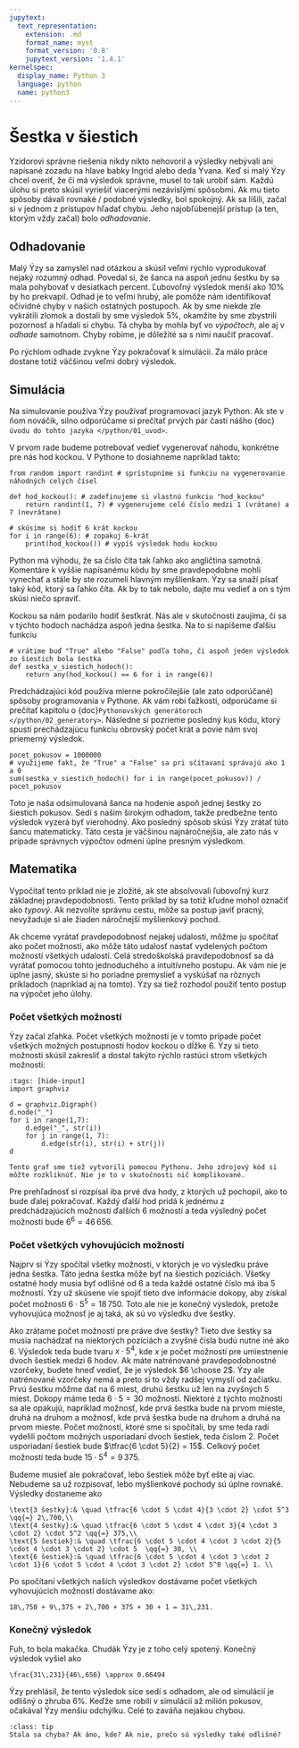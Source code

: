 ```yaml
---
jupytext:
  text_representation:
    extension: .md
    format_name: myst
    format_version: '0.8'
    jupytext_version: '1.4.1'
kernelspec:
  display_name: Python 3
  language: python
  name: python3
---
```


# Šestka v šiestich

Yzidorovi správne riešenia nikdy nikto nehovoril a výsledky nebývali ani napísané zozadu na hlave babky Ingrid alebo deda Yvana. Keď si malý Ýzy chcel overiť, že či má výsledok správne, musel to tak urobiť sám. Každú úlohu si preto skúsil vyriešiť viacerými nezávislými spôsobmi. Ak mu tieto spôsoby dávali rovnaké / podobné výsledky, bol spokojný. Ak sa líšili, začal si v jednom z prístupov hľadať chybu. Jeho najobľúbenejší prístup (a ten, ktorým vždy začal) bolo *odhadovanie*.

## Odhadovanie

Malý Ýzy sa zamyslel nad otázkou a skúsil veľmi rýchlo vyprodukovať nejaký rozumný odhad. Povedal si, že šanca na aspoň jednu šestku by sa mala pohybovať v desiatkach percent. Ľubovoľný výsledok menší ako $10\%$ by ho prekvapil. Odhad je to veľmi hrubý, ale pomôže nám identifikovať očividné chyby v našich ostatných postupoch. Ak by sme niekde zle vykrátili zlomok a dostali by sme výsledok $5\%$, okamžite by sme zbystrili pozornosť a hľadali si chybu. Tá chyba by mohla byť vo *výpočtoch*, ale aj v *odhade* samotnom. Chyby robíme, je dôležité sa s nimi naučiť pracovať.

Po rýchlom odhade zvykne Ýzy pokračovať k simulácii. Za málo práce dostane totiž väčšinou veľmi dobrý výsledok.

## Simulácia

Na simulovanie používa Ýzy používať programovací jazyk Python. Ak ste v ňom nováčik, silno odporúčame si prečítať prvých pár častí nášho {doc}`úvodu do tohto jazyka </python/01_uvod>`.

V prvom rade budeme potrebovať vedieť vygenerovať náhodu, konkrétne pre nás hod kockou. V Pythone to dosiahneme napríklad takto: 
```{code-cell} ipython3
from random import randint # sprístupníme si funkciu na vygenerovanie náhodných celých čísel

def hod_kockou(): # zadefinujeme si vlastnú funkciu "hod_kockou" 
    return randint(1, 7) # vygenerujeme celé číslo medzi 1 (vrátane) a 7 (nevrátane)

# skúsime si hodiť 6 krát kockou
for i in range(6): # zopakuj 6-krát
    print(hod_kockou()) # vypíš výsledok hodu kockou
```
Python má výhodu, že sa číslo číta tak ľahko ako angličtina samotná. Komentáre k vyššie napísanému kódu by sme pravdepodobne mohli vynechať a stále by ste rozumeli hlavným myšlienkam. Ýzy sa snaží písať taký kód, ktorý sa ľahko číta. Ak by to tak nebolo, dajte mu vedieť a on s tým skúsi niečo spraviť.

Kockou sa nám podarilo hodiť šesťkrát. Nás ale  v skutočnosti zaujíma, či sa v týchto hodoch nachádza aspoň jedna šestka. Na to si napíšeme ďalšiu funkciu
```{code-cell} ipython3
# vrátime buď "True" alebo "False" podľa toho, či aspoň jeden výsledok zo šiestich bola šestka
def sestka_v_siestich_hodoch():
    return any(hod_kockou() == 6 for i in range(6))

```   
Predchádzajúci kód používa mierne pokročilejšie (ale zato odporúčané) spôsoby programovania v Pythone. Ak vám robí ťažkosti, odporúčame si prečítať kapitolu o {doc}`Pythonovských generátoroch </python/02_generatory>`. Následne si pozrieme posledný kus kódu, ktorý spustí prechádzajúcu funkciu obrovský počet krát a povie nám svoj priemerný výsledok.

```{code-cell} ipython3
pocet_pokusov = 1000000
# využijeme fakt, že "True" a "False" sa pri sčítavaní správajú ako 1 a 0
sum(sestka_v_siestich_hodoch() for i in range(pocet_pokusov)) / pocet_pokusov 
```

Toto je naša odsimulovaná šanca na hodenie aspoň jednej šestky zo šiestich pokusov. Sedí s našim širokým odhadom, takže predbežne tento výsledok vyzerá byť vierohodný. Ako posledný spôsob skúsi Ýzy zrátať túto šancu matematicky. Táto cesta je väčšinou najnáročnejšia, ale zato nás v prípade správnych výpočtov odmení úplne presným výsledkom.

## Matematika

Vypočítať tento príklad nie je zložité, ak ste absolvovali ľubovoľný kurz základnej pravdepodobnosti. Tento príklad by sa totiž kľudne mohol označiť ako *typový*. Ak nezvolíte správnu cestu, môže sa postup javiť pracný, nevyžaduje si ale žiaden náročnejší myšlienkový pochod.

Ak chceme vyrátať pravdepodobnosť nejakej udalosti, môžme ju spočítať ako počet možností, ako môže táto udalosť nastať vydelených počtom možností všetkých udalostí. Celá stredoškolská pravdepodobnosť sa dá vyrátať pomocou tohto jednoduchého a intuitívneho postupu. Ak vám nie je úplne jasný, skúste si ho poriadne premyslieť a vyskúšať na rôznych príkladoch (napríklad aj na tomto). Ýzy sa tiež rozhodol použiť tento postup na výpočet jeho úlohy.

### Počet všetkých možností

Ýzy začal zľahka. Počet všetkých možností je v tomto prípade počet všetkých možných postupností hodov kockou o dĺžke 6. Ýzy si tieto možnosti skúsil zakresliť a dostal takýto rýchlo rastúci strom všetkých možností:

```{code-cell} ipython3
:tags: [hide-input]
import graphviz

d = graphviz.Digraph()
d.node("_")
for i in range(1,7):
    d.edge("_", str(i))
    for j in range(1, 7):
        d.edge(str(i), str(i) + str(j))
d
```
```{margin}
Tento graf sme tiež vytvorili pomocou Pythonu. Jeho zdrojový kód si môžte rozkliknúť. Nie je to v skutočnosti nič komplikované.
```
Pre prehľadnosť si rozpísal iba prvé dva hody, z ktorých už pochopil, ako to bude ďalej pokračovať. Každý ďalší hod pridá k jednému z predchádzajúcich možností ďalších 6 možností a teda výsledný počet možností bude $6^6 = 46\,656$.

### Počet všetkých vyhovujúcich možností

Najprv si Ýzy spočítal všetky možnosti, v ktorých je vo výsledku práve jedna šestka. Táto jedna šestka môže byť na šiestich pozíciách. Všetky ostatné hody musia byť odlišné od 6 a teda každé ostatné číslo má iba 5 možností. Ýzy už skúsene vie spojiť tieto dve informácie dokopy, aby získal počet možností $6 \cdot 5^5 = 18\,750$. Toto ale nie je konečný výsledok, pretože vyhovujúca možnosť je aj taká, ak sú vo výsledku dve šestky.

Ako zrátame počet možností pre práve dve šestky? Tieto dve šestky sa musia nachádzať na niektorých pozíciách a zvyšné čísla budú nutne iné ako 6. Výsledok teda bude tvaru $x \cdot 5^4$, kde $x$ je počet možností pre umiestnenie dvoch šestiek medzi 6 hodov. Ak máte natrénované pravdepodobnostné vzorčeky, budete hneď vedieť, že je výsledok $6 \choose 2$. Ýzy ale natrénované vzorčeky nemá a preto si to vždy radšej vymyslí od začiatku. Prvú šestku môžme dať na 6 miest, druhú šestku už len na zvyšných 5 miest. Dokopy máme teda $6 \cdot 5 = 30$ možností. Niektoré z týchto možností sa ale opakujú, napríklad možnosť, kde prvá šestka bude na prvom mieste, druhá na druhom a možnosť, kde prvá šestka bude na druhom a druhá na prvom mieste. Počet možností, ktoré sme si spočítali, by sme teda radi vydelili počtom možných usporiadaní dvoch šestiek, teda číslom 2. Počet usporiadaní šestiek bude $\tfrac{6 \cdot 5}{2} = 15$. Celkový počet možností teda bude $15 \cdot 5^4 = 9\,375$.

Budeme musieť ale pokračovať, lebo šestiek môže byť ešte aj viac. Nebudeme sa už rozpisovať, lebo myšlienkové pochody sú úplne rovnaké. Výsledky dostaneme ako 
```{math}
\text{3 šestky}:& \quad \tfrac{6 \cdot 5 \cdot 4}{3 \cdot 2} \cdot 5^3  \qq{=} 2\,700,\\
\text{4 šestky}:& \quad \tfrac{6 \cdot 5 \cdot 4 \cdot 3}{4 \cdot 3 \cdot 2} \cdot 5^2 \qq{=} 375,\\
\text{5 šestiek}:& \quad \tfrac{6 \cdot 5 \cdot 4 \cdot 3 \cdot 2}{5 \cdot 4 \cdot 3 \cdot 2} \cdot 5  \qq{=} 30, \\
\text{6 šestiek}:& \quad \tfrac{6 \cdot 5 \cdot 4 \cdot 3 \cdot 2 \cdot 1}{6 \cdot 5 \cdot 4 \cdot 3 \cdot 2} \cdot 5^0 \qq{=} 1. \\
```
Po spočítaní všetkých našich výsledkov dostávame počet všetkých vyhovujúcich možností dostávame ako:
```{math}
18\,750 + 9\,375 + 2\,700 + 375 + 30 + 1 = 31\,231.
```

### Konečný výsledok

Fuh, to bola makačka. Chudák Ýzy je z toho celý spotený. Konečný výsledok vyšiel ako 
```{math}
\frac{31\,231}{46\,656} \approx 0.66494 
```
Ýzy prehlásil, že tento výsledok síce sedí s odhadom, ale od simulácií je odlišný o zhruba $6\%$. Keďže sme robili v simulácií až milión pokusov, očakával Ýzy menšiu odchýlku. Celé to zaváňa nejakou chybou. 

```{admonition} Úloha
:class: tip
Stala sa chyba? Ak áno, kde? Ak nie, prečo sú výsledky také odlišné?
```


